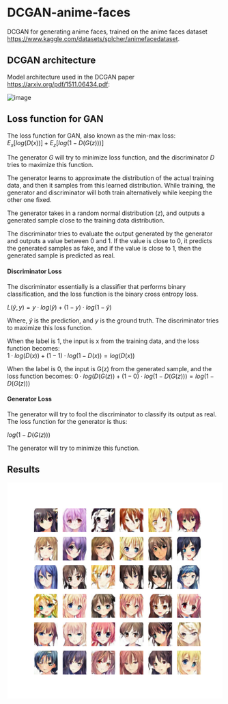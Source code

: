 # DCGAN-anime-faces
DCGAN for generating anime faces, trained on the anime faces dataset https://www.kaggle.com/datasets/splcher/animefacedataset. 

## DCGAN architecture
Model architecture used in the DCGAN paper https://arxiv.org/pdf/1511.06434.pdf: 

![image](https://production-media.paperswithcode.com/methods/Screen_Shot_2020-07-01_at_11.27.51_PM_IoGbo1i.png)

## Loss function for GAN
The loss function for GAN, also known as the min-max loss:  
$E_x[log(D(x))] + E_z[log(1 - D(G(z)))]$

The generator $G$ will try to minimize loss function, and the discriminator $D$ tries to maximize this function. 

The generator learns to approximate the distribution of the actual training data, and then it samples from this learned distribution. While training, the generator and discriminator will both train alternatively while keeping the other one fixed.

The generator takes in a random normal distribution ($z$), and outputs a generated sample close to the training data distribution. 

The discriminator tries to evaluate the output generated by the generator and outputs a value between 0 and 1. If the value is close to 0, it predicts the generated samples as fake, and if the value is close to 1, then the generated sample is predicted as real.

#### Discriminator Loss
The discriminator essentially is a classifier that performs binary classification, and the loss function is the binary cross entropy loss.

$L(\hat{y}, y) = y ⋅ log(\hat{y}) + (1 - y) ⋅ log(1 - \hat{y})$

Where, $\hat{y}$ is the prediction, and $y$ is the ground truth. The discriminator tries to maximize this loss function.

When the label is 1, the input is x from the training data, and the loss function becomes:  
$1 ⋅ log(D(x)) + (1 - 1) ⋅ log (1 - D(x)) = log(D(x))$

When the label is 0, the input is G(z) from the generated sample, and the loss function becomes:
$0 ⋅ log(D(G(z)) + (1 - 0) ⋅ log(1 - D(G(z))) = log(1 - D(G(z)))$

#### Generator Loss  
The generator will try to fool the discriminator to classify its output as real. The loss function for the generator is thus:

$log(1 - D(G(z)))$

The generator will try to minimize this function.

## Results
![results](./epoch_100.png)
